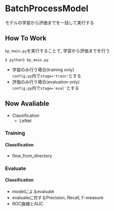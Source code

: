 # BatchProcessModel
モデルの学習から評価までを一括して実行する

## How To Work
`bp_main.py`を実行することで, 学習から評価までを行う

```
$ python3 bp_main.py
```

- 学習のみ行う場合(training only)  
`config.py`内で`stage='train'`とする
- 評価のみ行う場合(evaluation only)  
`config.py`内で`stage='eval'`とする

## Now Avaliable
- Classification
  - LeNet

### Training
#### Classification
- flow_from_directory

### Evaluate
#### Classification
- modelによるevaluate
- evaluateに対するPrecision, Recall, F-measure
- ROC曲線とAUC
